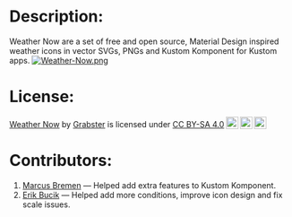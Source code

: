 # Description:
Weather Now are a set of free and open source, Material Design inspired weather icons in vector SVGs, PNGs and Kustom Komponent for Kustom apps.
[![Weather-Now.png](https://i.postimg.cc/NFyrmc6J/Weather-Now.png)](https://postimg.cc/9whMHsNZ)

# License:
 <p xmlns:cc="http://creativecommons.org/ns#" xmlns:dct="http://purl.org/dc/terms/"><a property="dct:title" rel="cc:attributionURL" href="https://github.com/Grabstertv/WeatherNowIcons">Weather Now</a> by <a rel="cc:attributionURL dct:creator" property="cc:attributionName" href="https://github.com/Grabstertv/">Grabster</a> is licensed under <a href="http://creativecommons.org/licenses/by-sa/4.0/?ref=chooser-v1" target="_blank" rel="license noopener noreferrer" style="display:inline-block;">CC BY-SA 4.0<img style="height:22px!important;margin-left:3px;vertical-align:text-bottom;" src="https://mirrors.creativecommons.org/presskit/icons/cc.svg?ref=chooser-v1"><img style="height:22px!important;margin-left:3px;vertical-align:text-bottom;" src="https://mirrors.creativecommons.org/presskit/icons/by.svg?ref=chooser-v1"><img style="height:22px!important;margin-left:3px;vertical-align:text-bottom;" src="https://mirrors.creativecommons.org/presskit/icons/sa.svg?ref=chooser-v1"></a></p> 

# Contributors:
1. [Marcus Bremen](https://twitter.com/MarcusBremen) — Helped add extra features to Kustom Komponent.
2. [Erik Bucik](https://twitter.com/ErikBucik) — Helped add more conditions, improve icon design and fix scale issues.
